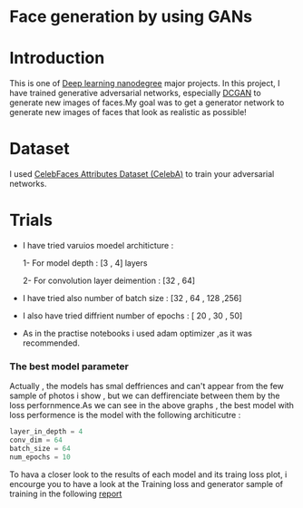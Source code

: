 # Face generation by using GANs

# Introduction 
This is one of [Deep learning nanodegree](https://classroom.udacity.com/nanodegrees/nd101/parts/2e8d3b5d-aa70-4376-946f-0cdc37127d7d/modules/49d2e25d-6df2-48df-8ccd-88417ae208fc/lessons/368c9af3-c8b8-4b01-92ba-40d7e989d6e7/concepts/900d740a-e47d-4b67-be4c-ca27ea8981e2) major projects.
In this project, I have trained generative adversarial networks, especially [DCGAN](https://arxiv.org/pdf/1511.06434.pdf) to generate new images of faces.My goal was to get a generator network to generate new images of faces that look as realistic as possible!

# Dataset

I used  [CelebFaces Attributes Dataset (CelebA)](http://mmlab.ie.cuhk.edu.hk/projects/CelebA.html) to train your adversarial networks.

# Trials 

- I have tried varuios moedel architicture :

    1- For model depth : [3 , 4] layers

    2- For convolution layer deimention : [32 , 64]

- I have tried also number of batch size : [32 , 64 , 128 ,256]

- I also have tried diffrient number of epochs : [ 20 , 30 , 50]

- As in the practise notebooks i used adam optimizer ,as it was recommended.

### The best model parameter 

Actually , the models has smal deffriences and can't appear from the few sample of photos i show , but we can deffirenciate between them by the loss perfornmence.As we can see in the above graphs , the best model with loss performence is the model with the following architicutre :

```python 
layer_in_depth = 4
conv_dim = 64
batch_size = 64
num_epochs = 10
```

To hava a closer look to the results of each model and its traing loss plot, i encourge you to have a look at the Training loss and generator sample of training in the following [report](https://github.com/MG-98/face-generation/blob/main/dlnd_face_generation.html)
